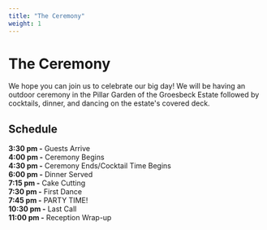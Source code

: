 ```yaml
---
title: "The Ceremony"
weight: 1
---
```


# The Ceremony

We hope you can join us to celebrate our big day! We will be having an outdoor ceremony in the Pillar Garden of the 
Groesbeck Estate followed by cocktails, dinner, and dancing on the estate's covered deck.  
## Schedule

__3:30 pm -__ Guests Arrive  
__4:00 pm -__ Ceremony Begins  
__4:30 pm -__ Ceremony Ends/Cocktail Time Begins  
__6:00 pm -__ Dinner Served  
__7:15 pm -__ Cake Cutting  
__7:30 pm -__ First Dance  
__7:45 pm -__ PARTY TIME!  
__10:30 pm -__ Last Call  
__11:00 pm -__ Reception Wrap-up  
